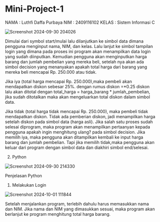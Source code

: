 # Mini-Project-1
NAMA : Luthfi Daffa Purbaya
NIM : 2409116102
KELAS : Sistem Informasi C

![Screenshot 2024-09-30 204026](https://github.com/user-attachments/assets/c2f4323c-3c68-4dc5-b1b4-74c586173c32)

Dimulai dari symbol start/mulai lalu dilanjutkan ke simbol data dimana pengguna menginput nama, NIM, dan kelas. Lalu lanjut ke simbol tampilan login yang dimana pada proses ini program akan menampilkan data login yang sudah diinputkan. Kemudian pengguna akan menginputkan harga barang dan jumlah pembelian yang mereka beli, setelah nya akan ada simbol decision yang menanyakan apakah total harga dari barang yang mereka beli mencapai Rp. 250.000 atau tidak.

Jika iya (total harga mencapai Rp. 250.000),maka pembeli akan mendapatkan diskon sebesar 25%.  dengan rumus diskon =*0.25  diskon lalu akan ditotal dengan total_harga = harga_barang * jumlah_pembelian, jika sudah ditotalkan maka akan mengeluarkan total diskon dalam simbol data.

Jika tidak (total harga tidak mencapai Rp. 250.000), maka pembeli tidak mendapatkan diskon. Tidak ada pemberian diskon, jadi menampilkan harga setelah diskon pada simbol data (harga asli).
Jika salah satu proses sudah selesai diprogram, maka program akan menampilkan pertaanyan kepada pengguna apakah ingin menghitung ulang? pada simbol decision. Jika memilih iya, maka pengguna akan ditampilkan kembali ke input harga barang dan jumlah pembelian. Tapi jika memilih tidak,maka pengguna akan keluar dari program dengan simbol data dan diakhiri simbol end/selesai.

2. Python
   
![Screenshot 2024-09-30 214330](https://github.com/user-attachments/assets/5c356a2f-f912-49cb-85ec-4b55936c3a50)

Penjelasan Python
1. Melakukan Login
   
![Screenshot 2024-10-01 111844](https://github.com/user-attachments/assets/8a96074f-6027-4e68-9502-c867b5dad391)

Setelah menjalankan program, terlebih dahulu harus memasukkan nama dan NIM. Jika nama dan NIM yang dimasukkan sesuai, maka program akan berlanjut ke program menghitung total harga barang.












